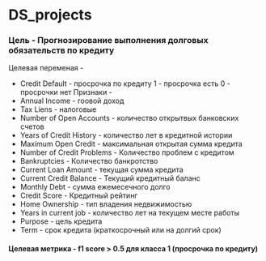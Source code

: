 # DS_projects
### Цель - Прогнозирование выполнения долговых обязательств по кредиту
Целевая переменая -  
* Credit Default - просрочка по кредиту 1 - просрочка есть 0 - просрочки нет
Признаки - 
* Annual Income - гоовой доход
* Tax Liens - налоговые
* Number of Open Accounts - количество открытвых банковских счетов
* Years of Credit History - количество лет в кредитной истории
* Maximum Open Credit -  максимальная открытая сумма кредита
* Number of Credit Problems - Количество проблем с кредитом
* Bankruptcies - Количество банкротство
* Current Loan Amount - текущая сумма кредита
* Current Credit Balance - Текущий кредитный баланс
* Monthly Debt - сумма ежемесечного долго
* Credit Score - Кредитный рейтинг
* Home Ownership - тип владения недвижимостью
* Years in current job - количество лет на текущем месте работы
* Purpose - цель кредита
* Term - срок кредита (краткосрочный или на долгий срок)

#### Целевая метрика - f1 score > 0.5 для класса 1 (просрочка по кредиту)  
